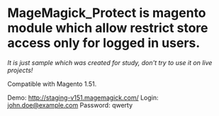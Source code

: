 MageMagick_Protect is magento module which allow restrict store access only for logged in users.
========================

*It is just sample which was created for study, don't try to use it on live projects!*

Compatible with  Magento 1.51.

Demo: http://staging-v151.magemagick.com/
Login: john.doe@example.com
Password: qwerty
